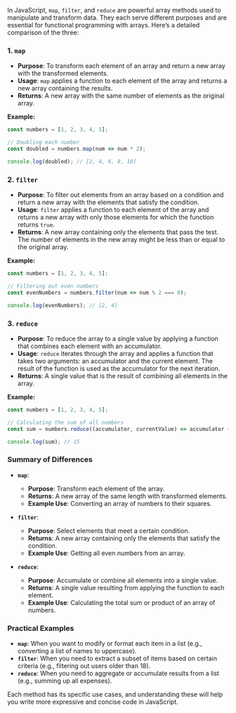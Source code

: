 In JavaScript, `map`, `filter`, and `reduce` are powerful array methods used to manipulate and transform data. They each serve different purposes and are essential for functional programming with arrays. Here’s a detailed comparison of the three:

### 1. **`map`**

- **Purpose**: To transform each element of an array and return a new array with the transformed elements.
- **Usage**: `map` applies a function to each element of the array and returns a new array containing the results.
- **Returns**: A new array with the same number of elements as the original array.

**Example:**

```javascript
const numbers = [1, 2, 3, 4, 5];

// Doubling each number
const doubled = numbers.map(num => num * 2);

console.log(doubled); // [2, 4, 6, 8, 10]
```

### 2. **`filter`**

- **Purpose**: To filter out elements from an array based on a condition and return a new array with the elements that satisfy the condition.
- **Usage**: `filter` applies a function to each element of the array and returns a new array with only those elements for which the function returns `true`.
- **Returns**: A new array containing only the elements that pass the test. The number of elements in the new array might be less than or equal to the original array.

**Example:**

```javascript
const numbers = [1, 2, 3, 4, 5];

// Filtering out even numbers
const evenNumbers = numbers.filter(num => num % 2 === 0);

console.log(evenNumbers); // [2, 4]
```

### 3. **`reduce`**

- **Purpose**: To reduce the array to a single value by applying a function that combines each element with an accumulator.
- **Usage**: `reduce` iterates through the array and applies a function that takes two arguments: an accumulator and the current element. The result of the function is used as the accumulator for the next iteration.
- **Returns**: A single value that is the result of combining all elements in the array.

**Example:**

```javascript
const numbers = [1, 2, 3, 4, 5];

// Calculating the sum of all numbers
const sum = numbers.reduce((accumulator, currentValue) => accumulator + currentValue, 0);

console.log(sum); // 15
```

### Summary of Differences

- **`map`**:
  - **Purpose**: Transform each element of the array.
  - **Returns**: A new array of the same length with transformed elements.
  - **Example Use**: Converting an array of numbers to their squares.

- **`filter`**:
  - **Purpose**: Select elements that meet a certain condition.
  - **Returns**: A new array containing only the elements that satisfy the condition.
  - **Example Use**: Getting all even numbers from an array.

- **`reduce`**:
  - **Purpose**: Accumulate or combine all elements into a single value.
  - **Returns**: A single value resulting from applying the function to each element.
  - **Example Use**: Calculating the total sum or product of an array of numbers.

### Practical Examples

- **`map`**: When you want to modify or format each item in a list (e.g., converting a list of names to uppercase).
- **`filter`**: When you need to extract a subset of items based on certain criteria (e.g., filtering out users older than 18).
- **`reduce`**: When you need to aggregate or accumulate results from a list (e.g., summing up all expenses).

Each method has its specific use cases, and understanding these will help you write more expressive and concise code in JavaScript.
